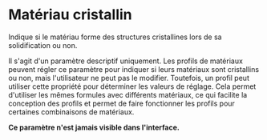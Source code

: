 Matériau cristallin
===

Indique si le matériau forme des structures cristallines lors de sa solidification ou non.

Il s'agit d'un paramètre descriptif uniquement. Les profils de matériaux peuvent régler ce paramètre pour indiquer si leurs matériaux sont cristallins ou non, mais l'utilisateur ne peut pas le modifier. Toutefois, un profil peut utiliser cette propriété pour déterminer les valeurs de réglage. Cela permet d'utiliser les mêmes formules avec différents matériaux, ce qui facilite la conception des profils et permet de faire fonctionner les profils pour certaines combinaisons de matériaux.

**Ce paramètre n'est jamais visible dans l'interface.**
